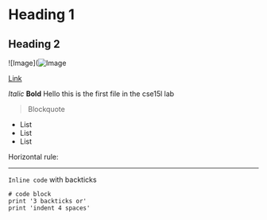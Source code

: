 
# Heading 1
## Heading 2
![Image](![Image](https://ucsdnews.ucsd.edu/news_uploads/210115-Geisel-139DSC_7412-UCSanDiego-ErikJepsen.jpg)


[Link](https://ucsd-cse15l-w22.github.io/week/week2/)

*Italic*
**Bold**
Hello this is the first file in the cse15l lab
> Blockquote

* List
* List
* List

Horizontal rule:

---

`Inline code` with backticks

```
# code block
print '3 backticks or'
print 'indent 4 spaces'
```
